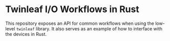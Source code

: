 # Twinleaf I/O Workflows in Rust

This repository exposes an API for common workflows when using the low-level `twinleaf` library. It also serves as an example of how to interface with the devices in Rust.